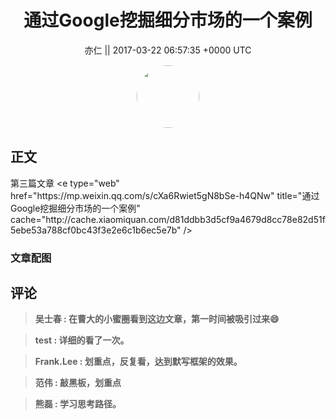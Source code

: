 <h1 align="center">通过Google挖掘细分市场的一个案例</h1>




<p align="center">
    <a>亦仁 || 2017-03-22 06:57:35 &#43;0000 UTC</a>
</p>

<div align="center">
    <img src="https://images.zsxq.com/Fn3NQqCN8nuGF86yZPXSbEsl0mb3?e=1590940799&amp;token=kIxbL07-8jAj8w1n4s9zv64FuZZNEATmlU_Vm6zD:pfbNc8W3hS0oYG_hyXXh_rHMHuc=" width="100" height="100" style="border:1px solid;border-radius:50%; color:#ffffff"/>
</div>




## 正文

<div>
第三篇文章 
&lt;e type=&#34;web&#34; href=&#34;https://mp.weixin.qq.com/s/cXa6Rwiet5gN8bSe-h4QNw&#34; title=&#34;通过Google挖掘细分市场的一个案例&#34; cache=&#34;http://cache.xiaomiquan.com/d81ddbb3d5cf9a4679d8cc78e82d51f5ebe53a788cf0bc43f3e2e6c1b6ec5e7b&#34; /&gt;
</div>

### 文章配图

<div class="image" align="center">

</div>


## 评论

<div align="left">
<div>

<blockquote >
<span> <strong>吴士春 : 在曹大的小蜜圈看到这边文章，第一时间被吸引过来😄 </strong></span>
</blockquote>

<blockquote >
<span> <strong>test : 详细的看了一次。 </strong></span>
</blockquote>

<blockquote >
<span> <strong>Frank.Lee : 划重点，反复看，达到默写框架的效果。 </strong></span>
</blockquote>

<blockquote >
<span> <strong>范伟 : 敲黑板，划重点 </strong></span>
</blockquote>

<blockquote >
<span> <strong>熊磊 : 学习思考路径。 </strong></span>
</blockquote>

</div>
</div>